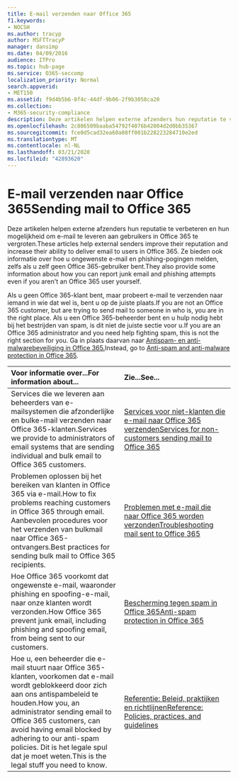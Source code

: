```yaml
---
title: E-mail verzenden naar Office 365
f1.keywords:
- NOCSH
ms.author: tracyp
author: MSFTTracyP
manager: dansimp
ms.date: 04/09/2016
audience: ITPro
ms.topic: hub-page
ms.service: O365-seccomp
localization_priority: Normal
search.appverid:
- MET150
ms.assetid: f9d4b5b6-8f4c-44df-9b06-2f9b3058ca20
ms.collection:
- M365-security-compliance
description: Deze artikelen helpen externe afzenders hun reputatie te verbeteren en hun mogelijkheid om e-mail te leveren aan gebruikers in Office 365 te vergroten. Ze bieden ook informatie over hoe u ongewenste e-mail en phishing-pogingen melden, zelfs als u zelf geen Office 365-gebruiker bent.
ms.openlocfilehash: 2c806509baaba54792f4076b42004d2d0bb35367
ms.sourcegitcommit: fce0d5cad32ea60a08ff001b228223284710e2ed
ms.translationtype: MT
ms.contentlocale: nl-NL
ms.lasthandoff: 03/21/2020
ms.locfileid: "42893620"
---
```

# <a name="sending-mail-to-office-365"></a><span data-ttu-id="c4b2e-104">E-mail verzenden naar Office 365</span><span class="sxs-lookup"><span data-stu-id="c4b2e-104">Sending mail to Office 365</span></span>

<span data-ttu-id="c4b2e-105">Deze artikelen helpen externe afzenders hun reputatie te verbeteren en hun mogelijkheid om e-mail te leveren aan gebruikers in Office 365 te vergroten.</span><span class="sxs-lookup"><span data-stu-id="c4b2e-105">These articles help external senders improve their reputation and increase their ability to deliver email to users in Office 365.</span></span> <span data-ttu-id="c4b2e-106">Ze bieden ook informatie over hoe u ongewenste e-mail en phishing-pogingen melden, zelfs als u zelf geen Office 365-gebruiker bent.</span><span class="sxs-lookup"><span data-stu-id="c4b2e-106">They also provide some information about how you can report junk email and phishing attempts even if you aren't an Office 365 user yourself.</span></span>

<span data-ttu-id="c4b2e-107">Als u geen Office 365-klant bent, maar probeert e-mail te verzenden naar iemand in wie dat wel is, bent u op de juiste plaats.</span><span class="sxs-lookup"><span data-stu-id="c4b2e-107">If you are not an Office 365 customer, but are trying to send mail to someone in who is, you are in the right place.</span></span> <span data-ttu-id="c4b2e-108">Als u een Office 365-beheerder bent en u hulp nodig hebt bij het bestrijden van spam, is dit niet de juiste sectie voor u.</span><span class="sxs-lookup"><span data-stu-id="c4b2e-108">If you are an Office 365 administrator and you need help fighting spam, this is not the right section for you.</span></span> <span data-ttu-id="c4b2e-109">Ga in plaats daarvan naar [Antispam- en anti-malwarebeveiliging in Office 365.](anti-spam-and-anti-malware-protection.md)</span><span class="sxs-lookup"><span data-stu-id="c4b2e-109">Instead, go to [Anti-spam and anti-malware protection in Office 365](anti-spam-and-anti-malware-protection.md).</span></span>

|<span data-ttu-id="c4b2e-110">**Voor informatie over...**</span><span class="sxs-lookup"><span data-stu-id="c4b2e-110">**For information about...**</span></span>|<span data-ttu-id="c4b2e-111">**Zie...**</span><span class="sxs-lookup"><span data-stu-id="c4b2e-111">**See...**</span></span>|
|:-----|:-----|
|<span data-ttu-id="c4b2e-112">Services die we leveren aan beheerders van e-mailsystemen die afzonderlijke en bulke-mail verzenden naar Office 365-klanten.</span><span class="sxs-lookup"><span data-stu-id="c4b2e-112">Services we provide to administrators of email systems that are sending individual and bulk email to Office 365 customers.</span></span>|[<span data-ttu-id="c4b2e-113">Services voor niet-klanten die e-mail naar Office 365 verzenden</span><span class="sxs-lookup"><span data-stu-id="c4b2e-113">Services for non-customers sending mail to Office 365</span></span>](services-for-non-customers.md)|
|<span data-ttu-id="c4b2e-114">Problemen oplossen bij het bereiken van klanten in Office 365 via e-mail.</span><span class="sxs-lookup"><span data-stu-id="c4b2e-114">How to fix problems reaching customers in Office 365 through email.</span></span> <span data-ttu-id="c4b2e-115">Aanbevolen procedures voor het verzenden van bulkmail naar Office 365-ontvangers.</span><span class="sxs-lookup"><span data-stu-id="c4b2e-115">Best practices for sending bulk mail to Office 365 recipients.</span></span>|[<span data-ttu-id="c4b2e-116">Problemen met e-mail die naar Office 365 worden verzonden</span><span class="sxs-lookup"><span data-stu-id="c4b2e-116">Troubleshooting mail sent to Office 365</span></span>](troubleshooting-mail-sent-to-office-365.md)|
|<span data-ttu-id="c4b2e-117">Hoe Office 365 voorkomt dat ongewenste e-mail, waaronder phishing en spoofing-e-mail, naar onze klanten wordt verzonden.</span><span class="sxs-lookup"><span data-stu-id="c4b2e-117">How Office 365 prevent junk email, including phishing and spoofing email, from being sent to our customers.</span></span>|[<span data-ttu-id="c4b2e-118">Bescherming tegen spam in Office 365</span><span class="sxs-lookup"><span data-stu-id="c4b2e-118">Anti-spam protection in Office 365</span></span>](anti-spam-protection.md)|
|<span data-ttu-id="c4b2e-119">Hoe u, een beheerder die e-mail stuurt naar Office 365-klanten, voorkomen dat e-mail wordt geblokkeerd door zich aan ons antispambeleid te houden.</span><span class="sxs-lookup"><span data-stu-id="c4b2e-119">How you, an administrator sending email to Office 365 customers, can avoid having email blocked by adhering to our anti-spam policies.</span></span> <span data-ttu-id="c4b2e-120">Dit is het legale spul dat je moet weten.</span><span class="sxs-lookup"><span data-stu-id="c4b2e-120">This is the legal stuff you need to know.</span></span>|[<span data-ttu-id="c4b2e-121">Referentie: Beleid, praktijken en richtlijnen</span><span class="sxs-lookup"><span data-stu-id="c4b2e-121">Reference: Policies, practices, and guidelines</span></span>](reference-policies-practices-and-guidelines.md)|
